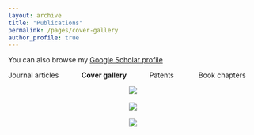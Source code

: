 ```yaml
---
layout: archive
title: "Publications"
permalink: /pages/cover-gallery
author_profile: true
---
```




You can also browse my [Google Scholar profile](https://scholar.google.com/citations?user=g1IdjV4AAAAJ&hl)

Journal articles  &emsp;&emsp;&emsp;**Cover gallery** &emsp;&emsp;&emsp;Patents  &emsp;&emsp; &emsp;Book chapters

<div style="text-align:center"><img src="https://mihafil.github.io/academic/images/csr2016-icon.jpg" /></div> &emsp;<div style="text-align:center"><img src="https://mihafil.github.io/academic/images/msde2016-icon.jpg" /></div> &emsp;<div style="text-align:center"><img src="https://mihafil.github.io/academic/images/pps2017-icon.jpg" /></div>

